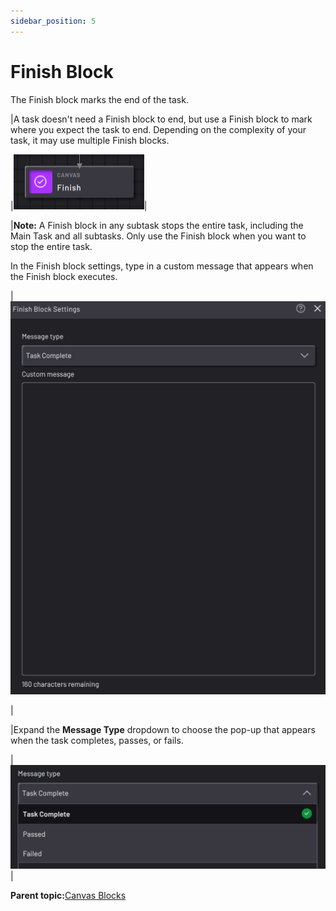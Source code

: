 ```yaml
---
sidebar_position: 5
---
```


# Finish Block

The Finish block marks the end of the task.

|A task doesn't need a Finish block to end, but use a Finish block to mark where you expect the task to end. Depending on the complexity of your task, it may use multiple Finish blocks.

|![](../Images/TaskCanvasBlockGlossary/Canvas-Finish-Block.png)|

|**Note:** A Finish block in any subtask stops the entire task, including the Main Task and all subtasks. Only use the Finish block when you want to stop the entire task.

In the Finish block settings, type in a custom message that appears when the Finish block executes.

|![](../Images/TaskCanvasBlockGlossary/Canvas-Finish-Settings.png)

|

|Expand the **Message Type** dropdown to choose the pop-up that appears when the task completes, passes, or fails.

|![](../Images/TaskCanvasBlockGlossary/Canvas-Finish-MessageTypesDropdown.png)|

**Parent topic:**[Canvas Blocks](../TaskCanvasBlockGlossary/Canvas-Overview.md)

